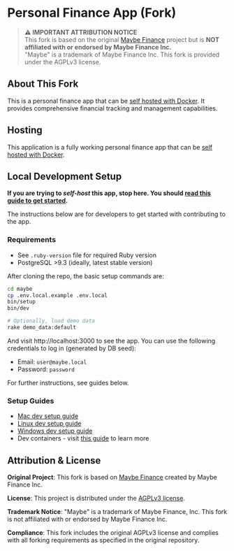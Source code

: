# Personal Finance App (Fork)

> **⚠️ IMPORTANT ATTRIBUTION NOTICE**  
> This fork is based on the original [Maybe Finance](https://github.com/maybe-finance/maybe) project but is **NOT affiliated with or endorsed by Maybe Finance Inc.**  
> "Maybe" is a trademark of Maybe Finance Inc. This fork is provided under the AGPLv3 license.

## About This Fork

This is a personal finance app that can be [self hosted with Docker](docs/hosting/docker.md). It provides comprehensive financial tracking and management capabilities.

## Hosting

This application is a fully working personal finance app that can be [self hosted with Docker](docs/hosting/docker.md).

## Local Development Setup

**If you are trying to _self-host_ this app, stop here. You
should [read this guide to get started](docs/hosting/docker.md).**

The instructions below are for developers to get started with contributing to the app.

### Requirements

- See `.ruby-version` file for required Ruby version
- PostgreSQL >9.3 (ideally, latest stable version)

After cloning the repo, the basic setup commands are:

```sh
cd maybe
cp .env.local.example .env.local
bin/setup
bin/dev

# Optionally, load demo data
rake demo_data:default
```

And visit http://localhost:3000 to see the app. You can use the following
credentials to log in (generated by DB seed):

- Email: `user@maybe.local`
- Password: `password`

For further instructions, see guides below.

### Setup Guides

- [Mac dev setup guide](https://github.com/maybe-finance/maybe/wiki/Mac-Dev-Setup-Guide)
- [Linux dev setup guide](https://github.com/maybe-finance/maybe/wiki/Linux-Dev-Setup-Guide)
- [Windows dev setup guide](https://github.com/maybe-finance/maybe/wiki/Windows-Dev-Setup-Guide)
- Dev containers - visit [this guide](https://code.visualstudio.com/docs/devcontainers/containers) to learn more

## Attribution & License

**Original Project**: This fork is based on [Maybe Finance](https://github.com/maybe-finance/maybe) created by Maybe Finance Inc.

**License**: This project is distributed under the [AGPLv3 license](https://github.com/maybe-finance/maybe/blob/main/LICENSE).

**Trademark Notice**: "Maybe" is a trademark of Maybe Finance, Inc. This fork is not affiliated with or endorsed by Maybe Finance Inc.

**Compliance**: This fork includes the original AGPLv3 license and complies with all forking requirements as specified in the original repository.
